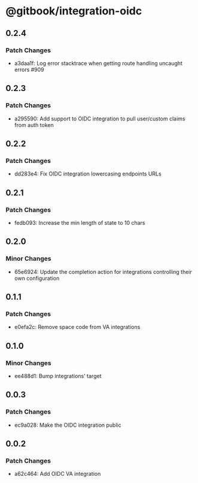# @gitbook/integration-oidc

## 0.2.4

### Patch Changes

- a3daa1f: Log error stacktrace when getting route handling uncaught errors #909

## 0.2.3

### Patch Changes

- a295590: Add support to OIDC integration to pull user/custom claims from auth token

## 0.2.2

### Patch Changes

- dd283e4: Fix OIDC integration lowercasing endpoints URLs

## 0.2.1

### Patch Changes

- fedb093: Increase the min length of state to 10 chars

## 0.2.0

### Minor Changes

- 65e6924: Update the completion action for integrations controlling their own configuration

## 0.1.1

### Patch Changes

- e0efa2c: Remove space code from VA integrations

## 0.1.0

### Minor Changes

- ee488d1: Bump integrations' target

## 0.0.3

### Patch Changes

- ec9a028: Make the OIDC integration public

## 0.0.2

### Patch Changes

- a62c464: Add OIDC VA integration
